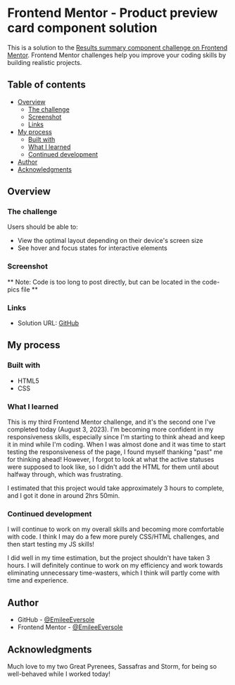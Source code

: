 # Frontend Mentor - Product preview card component solution

This is a solution to the [Results summary component challenge on Frontend Mentor](https://www.frontendmentor.io/challenges/results-summary-component-CE_K6s0maV). Frontend Mentor challenges help you improve your coding skills by building realistic projects. 

## Table of contents

- [Overview](#overview)
  - [The challenge](#the-challenge)
  - [Screenshot](#screenshot)
  - [Links](#links)
- [My process](#my-process)
  - [Built with](#built-with)
  - [What I learned](#what-i-learned)
  - [Continued development](#continued-development)
- [Author](#author)
- [Acknowledgments](#acknowledgments)


## Overview

### The challenge

Users should be able to:

- View the optimal layout depending on their device's screen size
- See hover and focus states for interactive elements

### Screenshot

** Note: Code is too long to post directly, but can be located in the code-pics file **

### Links

- Solution URL: [GitHub](https://emileeeversole.github.io/FEM-NFT-Preview-Card/)

## My process

### Built with

- HTML5
- CSS

### What I learned

This is my third Frontend Mentor challenge, and it's the second one I've completed today (August 3, 2023). I'm becoming more confident in my responsiveness skills, especially since I'm starting to think ahead and keep it in mind while I'm coding. When I was almost done and it was time to start testing the responsiveness of the page, I found myself thanking "past" me for thinking ahead! However, I forgot to look at what the active statuses were supposed to look like, so I didn't add the HTML for them until about halfway through, which was frustrating. 

I estimated that this project would take approximately 3 hours to complete, and I got it done in around 2hrs 50min. 

### Continued development

I will continue to work on my overall skills and becoming more comfortable with code. I think I may do a few more purely CSS/HTML challenges, and then start testing my JS skills! 

I did well in my time estimation, but the project shouldn't have taken 3 hours. I will definitely continue to work on my efficiency and work towards eliminating unnecessary time-wasters, which I think will partly come with time and experience.  

## Author

- GitHub - [@EmileeEversole](https://github.com/EmileeEversole)
- Frontend Mentor - [@EmileeEversole](https://www.frontendmentor.io/profile/EmileeEversole)

## Acknowledgments

Much love to my two Great Pyrenees, Sassafras and Storm, for being so well-behaved while I worked today! 